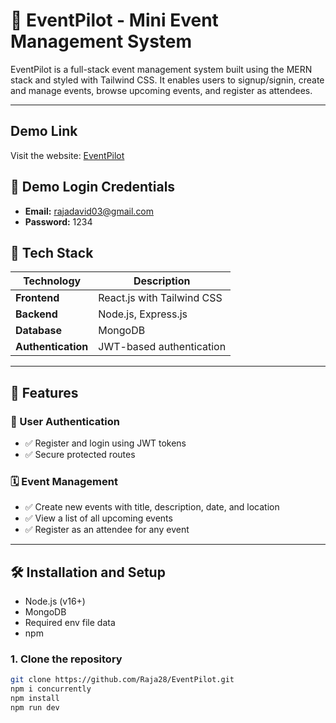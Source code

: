 # 🎉 EventPilot - Mini Event Management System

EventPilot is a full-stack event management system built using the MERN stack and styled with Tailwind CSS. It enables users to signup/signin, create and manage events, browse upcoming events, and register as attendees.

---

## Demo Link
Visit the website: [EventPilot](https://event-pilot-client-theta.vercel.app/)

## 🔑 Demo Login Credentials

- **Email:** rajadavid03@gmail.com  
- **Password:** 1234

## 🚀 Tech Stack

| Technology | Description |
|------------|-------------|
| **Frontend** | React.js with Tailwind CSS |
| **Backend** | Node.js, Express.js |
| **Database** | MongoDB |
| **Authentication** | JWT-based authentication |

---

## 📌 Features

### 👤 User Authentication
- ✅ Register and login using JWT tokens
- ✅ Secure protected routes

### 🗓️ Event Management
- ✅ Create new events with title, description, date, and location
- ✅ View a list of all upcoming events
- ✅ Register as an attendee for any event

---

## 🛠️ Installation and Setup

- Node.js (v16+)
- MongoDB
- Required env file data
- npm

### 1. Clone the repository

```bash
git clone https://github.com/Raja28/EventPilot.git
npm i concurrently
npm install
npm run dev